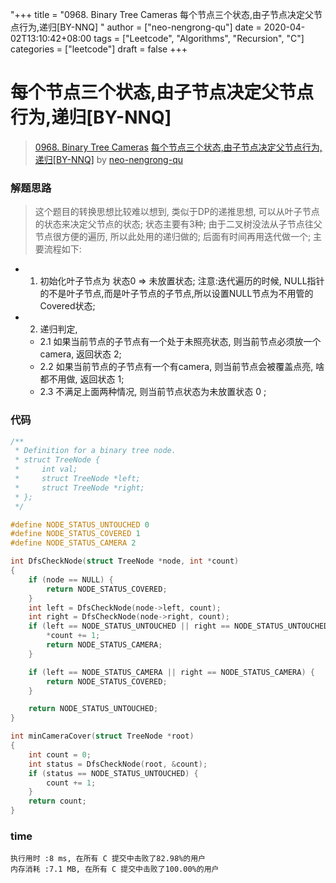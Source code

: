 "+++
title = "0968. Binary Tree Cameras 每个节点三个状态,由子节点决定父节点行为,递归[BY-NNQ] "
author = ["neo-nengrong-qu"]
date = 2020-04-02T13:10:42+08:00
tags = ["Leetcode", "Algorithms", "Recursion", "C"]
categories = ["leetcode"]
draft = false
+++

# 每个节点三个状态,由子节点决定父节点行为,递归[BY-NNQ]

> [0968. Binary Tree Cameras](https://leetcode-cn.com/problems/binary-tree-cameras/)
> [每个节点三个状态,由子节点决定父节点行为,递归[BY-NNQ]](https://leetcode-cn.com/problems/binary-tree-cameras/solution/mei-ge-jie-dian-san-ge-zhuang-tai-you-zi-jie-dian-/) by [neo-nengrong-qu](https://leetcode-cn.com/u/neo-nengrong-qu/)

### 解题思路
> 这个题目的转换思想比较难以想到, 类似于DP的递推思想, 可以从叶子节点的状态来决定父节点的状态; 状态主要有3种; 由于二叉树没法从子节点往父节点很方便的遍历, 所以此处用的递归做的; 后面有时间再用迭代做一个; 主要流程如下:
- 1. 初始化叶子节点为 状态0 => 未放置状态; 注意:迭代遍历的时候, NULL指针的不是叶子节点,而是叶子节点的子节点,所以设置NULL节点为不用管的 Covered状态;
- 2. 递归判定,
    - 2.1 如果当前节点的子节点有一个处于未照亮状态, 则当前节点必须放一个 camera, 返回状态 2;
    - 2.2 如果当前节点的子节点有一个有camera, 则当前节点会被覆盖点亮, 啥都不用做, 返回状态 1;
    - 2.3 不满足上面两种情况, 则当前节点状态为未放置状态 0 ;

### 代码

```c
/**
 * Definition for a binary tree node.
 * struct TreeNode {
 *     int val;
 *     struct TreeNode *left;
 *     struct TreeNode *right;
 * };
 */

#define NODE_STATUS_UNTOUCHED 0
#define NODE_STATUS_COVERED 1
#define NODE_STATUS_CAMERA 2

int DfsCheckNode(struct TreeNode *node, int *count)
{
    if (node == NULL) {
        return NODE_STATUS_COVERED;
    }
    int left = DfsCheckNode(node->left, count);
    int right = DfsCheckNode(node->right, count);
    if (left == NODE_STATUS_UNTOUCHED || right == NODE_STATUS_UNTOUCHED) {
        *count += 1;
        return NODE_STATUS_CAMERA;
    }

    if (left == NODE_STATUS_CAMERA || right == NODE_STATUS_CAMERA) {
        return NODE_STATUS_COVERED;
    }

    return NODE_STATUS_UNTOUCHED;
}

int minCameraCover(struct TreeNode *root)
{
    int count = 0;
    int status = DfsCheckNode(root, &count);
    if (status == NODE_STATUS_UNTOUCHED) {
        count += 1;
    }
    return count;
}

```

### time 
```
执行用时 :8 ms, 在所有 C 提交中击败了82.98%的用户
内存消耗 :7.1 MB, 在所有 C 提交中击败了100.00%的用户
```
